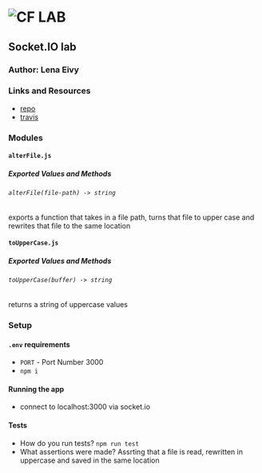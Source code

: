 ![CF](http://i.imgur.com/7v5ASc8.png) LAB
=================================================

## Socket.IO lab

### Author: Lena Eivy

### Links and Resources
* [repo](https://github.com/applena/08-socket.io)
* [travis](https://travis-ci.com/applena/08-socket.io.svg?branch=master)

### Modules
#### `alterFile.js`
##### Exported Values and Methods

###### `alterFile(file-path) -> string`
exports a function that takes in a file path, turns that file to upper case and rewrites that file to the same location

#### `toUpperCase.js`
##### Exported Values and Methods

###### `toUpperCase(buffer) -> string`
returns a string of uppercase values

### Setup
#### `.env` requirements
* `PORT` - Port Number 3000
* `npm i`

#### Running the app
* connect to localhost:3000 via socket.io

#### Tests
* How do you run tests?
`npm run test`
* What assertions were made?
Assrting that a file is read, rewritten in uppercase and saved in the same location

